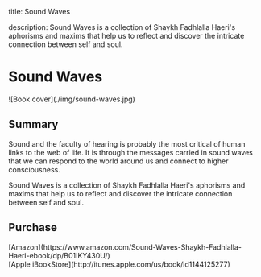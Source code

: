 title: Sound Waves

description: Sound Waves is a collection of Shaykh Fadhlalla Haeri's aphorisms and maxims that help us to reflect and discover the intricate connection between self and soul. 

# Sound Waves

<div markdown="1" class="cover-image">
![Book cover](./img/sound-waves.jpg)
</div>

## Summary

Sound and the faculty of hearing is probably the most critical of human links to the web of life. It is through the messages carried in sound waves that we can respond to the world around us and connect to higher consciousness.

Sound Waves is a collection of Shaykh Fadhlalla Haeri's aphorisms and maxims that help us to reflect and discover the intricate connection between self and soul.

## Purchase

<div markdown="3" class="purchase-link">
[Amazon](https://www.amazon.com/Sound-Waves-Shaykh-Fadhlalla-Haeri-ebook/dp/B01IKY430U/)
</div>

<div markdown="3" class="purchase-link">
[Apple iBookStore](http://itunes.apple.com/us/book/id1144125277)
</div>